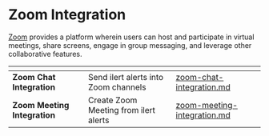 # Zoom Integration

[Zoom](https://zoom.us/) provides a platform wherein users can host and participate in virtual meetings, share screens, engage in group messaging, and leverage other collaborative features.

<table data-card-size="large" data-view="cards"><thead><tr><th></th><th></th><th data-hidden data-card-target data-type="content-ref"></th></tr></thead><tbody><tr><td><strong>Zoom Chat Integration</strong></td><td>Send ilert alerts into Zoom channels</td><td><a href="zoom-chat-integration.md">zoom-chat-integration.md</a></td></tr><tr><td><strong>Zoom Meeting Integration</strong></td><td>Create Zoom Meeting from ilert alerts</td><td><a href="zoom-meeting-integration.md">zoom-meeting-integration.md</a></td></tr></tbody></table>
